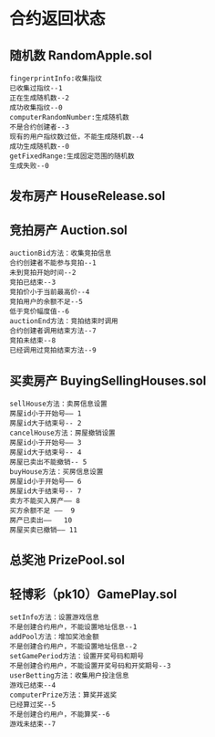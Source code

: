# 合约返回状态
## 随机数  RandomApple.sol
    fingerprintInfo:收集指纹
    已收集过指纹--1
    正在生成随机数--2
    成功收集指纹--0
    computerRandomNumber:生成随机数
    不是合约创建者--3
    现有的用户指纹数过低，不能生成随机数--4
    成功生成随机数--0
    getFixedRange:生成固定范围的随机数
    生成失败--0
    
## 发布房产 HouseRelease.sol


## 竞拍房产 Auction.sol
    auctionBid方法：收集竞拍信息
    合约创建者不能参与竞拍--1
    未到竞拍开始时间--2
    竞拍已结束--3
    竞拍价小于当前最高价--4
    竞拍用户的余额不足--5
    低于竞价幅度值--6
    auctionEnd方法：竞拍结束时调用
    合约创建者调用结束方法--7
    竞拍未结束--8
    已经调用过竞拍结束方法--9

## 买卖房产 BuyingSellingHouses.sol
    sellHouse方法：卖房信息设置
    房屋id小于开始号—— 1
    房屋id大于结束号-- 2
    cancelHouse方法：房屋撤销设置
    房屋id小于开始号—— 3
    房屋id大于结束号-- 4
    房屋已卖出不能撤销-- 5
    buyHouse方法：买房信息设置
    房屋id小于开始号—— 6
    房屋id大于结束号-- 7
    卖方不能买入房产—— 8
    买方余额不足 ——  9
    房产已卖出——   10
    房屋买卖已撤销—— 11

## 总奖池 PrizePool.sol



## 轻博彩（pk10）GamePlay.sol

    setInfo方法：设置游戏信息
    不是创建合约用户，不能设置地址信息--1
    addPool方法：增加奖池金额
    不是创建合约用户，不能设置地址信息--2
    setGamePeriod方法：设置开奖号码和期号
    不是创建合约用户，不能设置开奖号码和开奖期号--3
    userBetting方法：收集用户投注信息
    游戏已结束--4
    computerPrize方法：算奖并返奖
    已经算过奖--5
    不是创建合约用户，不能算奖--6
    游戏未结束--7
